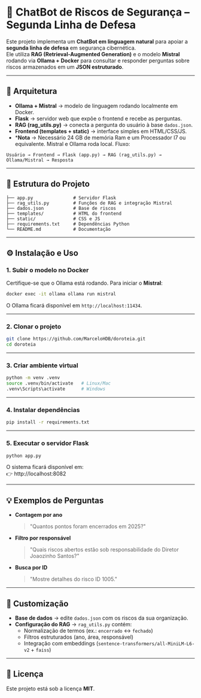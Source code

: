 # 🤖 ChatBot de Riscos de Segurança – Segunda Linha de Defesa

Este projeto implementa um **ChatBot em linguagem natural** para apoiar a **segunda linha de defesa** em segurança cibernética.  
Ele utiliza **RAG (Retrieval-Augmented Generation)** e o modelo **Mistral** rodando via **Ollama + Docker** para consultar e responder perguntas sobre riscos armazenados em um **JSON estruturado**.

---

## 🚀 Arquitetura

- **Ollama + Mistral** → modelo de linguagem rodando localmente em Docker.  
- **Flask** → servidor web que expõe o frontend e recebe as perguntas.  
- **RAG (rag_utils.py)** → conecta a pergunta do usuário à base `dados.json`.  
- **Frontend (templates + static)** → interface simples em HTML/CSS/JS.  
- ***Nota** → Necessário 24 GB de memória Ram e um Processador I7 ou equivalente. Mistral e Ollama roda local.
Fluxo:
```
Usuário → Frontend → Flask (app.py) → RAG (rag_utils.py) → Ollama/Mistral → Resposta
```

---

## 📂 Estrutura do Projeto

```
├── app.py               # Servidor Flask
├── rag_utils.py         # Funções de RAG e integração Mistral
├── dados.json           # Base de riscos
├── templates/           # HTML do frontend
├── static/              # CSS e JS
├── requirements.txt     # Dependências Python
└── README.md            # Documentação
```

---

## ⚙️ Instalação e Uso

### 1. Subir o modelo no Docker
Certifique-se que o Ollama está rodando. Para iniciar o **Mistral**:

```bash
docker exec -it ollama ollama run mistral
```

O Ollama ficará disponível em `http://localhost:11434`.

---

### 2. Clonar o projeto
```bash
git clone https://github.com/MarceloHDB/doroteia.git
cd doroteia
```

---

### 3. Criar ambiente virtual
```bash
python -m venv .venv
source .venv/bin/activate   # Linux/Mac
.venv\Scripts\activate      # Windows
```

---

### 4. Instalar dependências
```bash
pip install -r requirements.txt
```

---

### 5. Executar o servidor Flask
```bash
python app.py
```

O sistema ficará disponível em:  
👉 http://localhost:8082

---

## 💡 Exemplos de Perguntas

- **Contagem por ano**  
  > "Quantos pontos foram encerrados em 2025?"

- **Filtro por responsável**  
  > "Quais riscos abertos estão sob responsabilidade do Diretor Joaozinho Santos?"

- **Busca por ID**  
  > "Mostre detalhes do risco ID 1005."

---

## 🔧 Customização

- **Base de dados** → edite `dados.json` com os riscos da sua organização.  
- **Configuração do RAG** → `rag_utils.py` contém:
  - Normalização de termos (ex.: `encerrado` ↔ `fechado`)  
  - Filtros estruturados (ano, área, responsável)  
  - Integração com embeddings (`sentence-transformers/all-MiniLM-L6-v2` + `faiss`)  

---

## 📜 Licença
Este projeto está sob a licença **MIT**.
